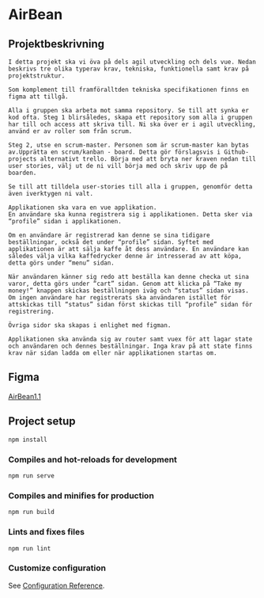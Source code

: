 # AirBean

## Projektbeskrivning
```
I detta projekt ska vi öva på dels agil utveckling och dels vue. Nedan beskrivs tre olika typerav krav, tekniska, funktionella samt krav på projektstruktur. 

Som komplement till framföralltden tekniska specifikationen finns en figma att tillgå.

Alla i gruppen ska arbeta mot samma repository. Se till att synka er kod ofta. Steg 1 blirsåledes, skapa ett repository som alla i gruppen har till och access att skriva till. Ni ska över er i agil utveckling, använd er av roller som från scrum. 

Steg 2, utse en scrum-master. Personen som är scrum-master kan bytas av.Upprätta en scrum/kanban - board. Detta gör förslagsvis i Github-projects alternativt trello. Börja med att bryta ner kraven nedan till user stories, välj ut de ni vill börja med och skriv upp de på boarden. 

Se till att tilldela user-stories till alla i gruppen, genomför detta även iverktygen ni valt. 

Applikationen ska vara en vue applikation. 
En användare ska kunna registrera sig i applikationen. Detta sker via “profile” sidan i applikationen. 

Om en användare är registrerad kan denne se sina tidigare beställningar, också det under “profile” sidan. Syftet med applikationen är att sälja kaffe åt dess användare. En användare kan således välja vilka kaffedrycker denne är intresserad av att köpa, detta görs under “menu” sidan. 

När användaren känner sig redo att beställa kan denne checka ut sina varor, detta görs under “cart” sidan. Genom att klicka på “Take my money!” knappen skickas beställningen iväg och “status” sidan visas. Om ingen användare har registrerats ska användaren istället för attskickas till “status” sidan först skickas till “profile” sidan för registrering.

Övriga sidor ska skapas i enlighet med figman. 

Applikationen ska använda sig av router samt vuex för att lagar state och användaren och dennes beställningar. Inga krav på att state finns krav när sidan ladda om eller när applikationen startas om.
```
## Figma 

[AirBean1.1](https://www.figma.com/file/5M2u8args4PbsgQbe0tIcE/AirBean-v.1.1?node-id=0%3A1)

## Project setup
```
npm install
```

### Compiles and hot-reloads for development
```
npm run serve
```

### Compiles and minifies for production
```
npm run build
```

### Lints and fixes files
```
npm run lint
```

### Customize configuration
See [Configuration Reference](https://cli.vuejs.org/config/).
